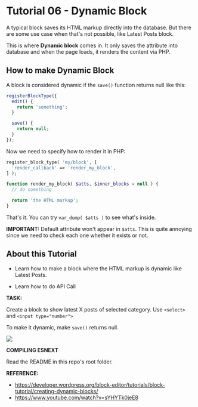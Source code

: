 # Tutorial 06 - Dynamic Block

A typical block saves its HTML markup directly into the database. But there are some use case when that's not possible, like Latest Posts block.

This is where **Dynamic block** comes in. It only saves the attribute into database and when the page loads, it renders the content via PHP.

## How to make Dynamic Block

A block is considered dynamic if the `save()` function returns null like this:

```js
registerBlockType({
  edit() {
    return 'something';
  }

  save() {
    return null;
  }
});
```

Now we need to specify how to render it in PHP:

```php
register_block_type( 'my/block', [
  'render_callback' => 'render_my_block',
] );

function render_my_block( $atts, $inner_blocks = null ) {
  // do something

  return 'the HTML markup';
}
```

That's it. You can try `var_dump( $atts )` to see what's inside.

**IMPORTANT:** Default attribute won't appear in `$atts`. This is quite annoying since we need to check each one whether it exists or not.

## About this Tutorial

- Learn how to make a block where the HTML markup is dynamic like Latest Posts.

- Learn how to do API Call

**TASK:**

Create a block to show latest X posts of selected category. Use `<select>` and `<input type="number">`

To make it dynamic, make `save()` returns null.

![](https://raw.github.com/hrsetyono/cdn/master/blocks-tutorial/ch06-dynamic-block.jpg)

**COMPILING ESNEXT**

Read the README in this repo's root folder.

**REFERENCE:**

- https://developer.wordpress.org/block-editor/tutorials/block-tutorial/creating-dynamic-blocks/
- https://www.youtube.com/watch?v=sYHYTk0jeE8